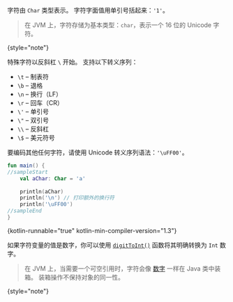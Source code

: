 [//]: # (title: 字符（Characters）)

字符由 `Char` 类型表示。
字符字面值用单引号括起来：`'1'`。

> 在 JVM 上，字符存储为基本类型：`char`，表示一个 16 位的 Unicode 字符。
>
{style="note"}

特殊字符以反斜杠 `\` 开始。
支持以下转义序列：

* `\t` – 制表符
* `\b` – 退格
* `\n` – 换行（LF）
* `\r` – 回车（CR）
* `\'` – 单引号
* `\"` – 双引号
* `\\` – 反斜杠
* `\$` – 美元符号

要编码其他任何字符，请使用 Unicode 转义序列语法：`'\uFF00'`。

```kotlin
fun main() {
//sampleStart
    val aChar: Char = 'a'
 
    println(aChar)
    println('\n') // 打印额外的换行符
    println('\uFF00')
//sampleEnd
}
```
{kotlin-runnable="true" kotlin-min-compiler-version="1.3"}

如果字符变量的值是数字，你可以使用
[`digitToInt()`](https://kotlinlang.org/api/latest/jvm/stdlib/kotlin.text/digit-to-int.html) 函数将其明确转换为 `Int` 数字。

> 在 JVM 上，当需要一个可空引用时，字符会像 [数字](numbers.md#numbers-representation-on-the-jvm) 一样在 Java 类中装箱。
> 装箱操作不保持对象的同一性。
>
{style="note"}